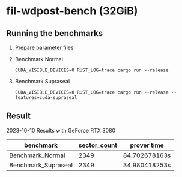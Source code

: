 # fil-wdpost-bench (32GiB)

## Running the benchmarks

1. [Prepare parameter files](https://github.com/filecoin-project/rust-fil-proofs#parameter-file-location)

2. Benchmark Normal

   `CUDA_VISIBLE_DEVICES=0 RUST_LOG=trace cargo run --release`

3. Benchmark Supraseal

   `CUDA_VISIBLE_DEVICES=0 RUST_LOG=trace cargo run --release --features=cuda-supraseal`

## Result

2023-10-10 Results with GeForce RTX 3080

| benchmark           | sector_count | prover time   |
| ------------------- | ------------ | ------------- |
| Benchmark_Normal    | 2349         | 84.702678163s |
| Benchmark_Supraseal | 2349         | 34.980418253s |
